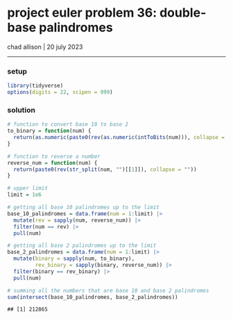 project euler problem 36: double-base palindromes
================
chad allison \| 20 july 2023

------------------------------------------------------------------------

### setup

``` r
library(tidyverse)
options(digits = 22, scipen = 999)
```

### solution

``` r
# function to convert base 10 to base 2
to_binary = function(num) {
  return(as.numeric(paste0(rev(as.numeric(intToBits(num))), collapse = "")))
}

# function to reverse a number
reverse_num = function(num) {
  return(paste0(rev(str_split(num, "")[[1]]), collapse = ""))
}

# upper limit
limit = 1e6

# getting all base 10 palindromes up to the limit
base_10_palindromes = data.frame(num = 1:limit) |>
  mutate(rev = sapply(num, reverse_num)) |>
  filter(num == rev) |>
  pull(num)

# getting all base 2 palindromes up to the limit
base_2_palindromes = data.frame(num = 1:limit) |>
  mutate(binary = sapply(num, to_binary),
         rev_binary = sapply(binary, reverse_num)) |>
  filter(binary == rev_binary) |>
  pull(num)

# summing all the numbers that are base 10 and base 2 palindromes
sum(intersect(base_10_palindromes, base_2_palindromes))
```

    ## [1] 212865

